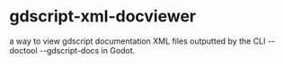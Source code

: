 # gdscript-xml-docviewer
a way to view gdscript documentation XML files outputted by the CLI --doctool --gdscript-docs in Godot.
